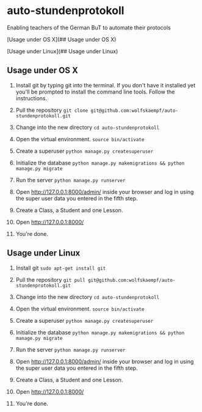 # auto-stundenprotokoll
Enabling teachers of the German BuT to automate their protocols

[Usage under OS X](## Usage under OS X)

[Usage under Linux](## Usage under Linux)

## Usage under OS X

1. Install git by typing git into the terminal. If you don't have it installed yet you'll be prompted to install the command line tools. Follow the instructions.

2. Pull the repository `git clone git@github.com:wolfskaempf/auto-stundenprotokoll.git`

3. Change into the new directory `cd auto-stundenprotokoll`

4. Open the virtual environment. `source bin/activate`

5. Create a superuser `python manage.py createsuperuser`

6. Initialize the database `python manage.py makemigrations && python manage.py migrate`

7. Run the server `python manage.py runserver`

8. Open http://127.0.0.1:8000/admin/ inside your browser and log in using the super user data you entered in the fifth step.

9. Create a Class, a Student and one Lesson.

10. Open http://127.0.0.1:8000/

11. You're done.

## Usage under Linux

1. Install git `sudo apt-get install git`

2. Pull the repository `git pull git@github.com:wolfskaempf/auto-stundenprotokoll.git`

3. Change into the new directory `cd auto-stundenprotokoll`

4. Open the virtual environment. `source bin/activate`

5. Create a superuser `python manage.py createsuperuser`

6. Initialize the database `python manage.py makemigrations && python manage.py migrate`

7. Run the server `python manage.py runserver`

8. Open http://127.0.0.1:8000/admin/ inside your browser and log in using the super user data you entered in the fifth step.

9. Create a Class, a Student and one Lesson.

10. Open http://127.0.0.1:8000/

11. You're done.
